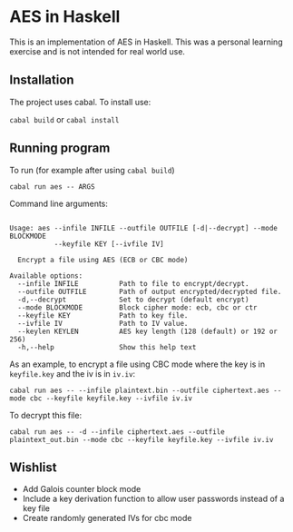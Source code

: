 # AES in Haskell

This is an implementation of AES in Haskell. This was a personal learning exercise and is not intended for real world use.

## Installation

The project uses cabal. To install use:

`cabal build` or `cabal install`

## Running program

To run (for example after using `cabal build`)

`cabal run aes -- ARGS`


Command line arguments:

```AES Encrypt

Usage: aes --infile INFILE --outfile OUTFILE [-d|--decrypt] --mode BLOCKMODE
           --keyfile KEY [--ivfile IV]

  Encrypt a file using AES (ECB or CBC mode)

Available options:
  --infile INFILE          Path to file to encrypt/decrypt.
  --outfile OUTFILE        Path of output encrypted/decrypted file.
  -d,--decrypt             Set to decrypt (default encrypt)
  --mode BLOCKMODE         Block cipher mode: ecb, cbc or ctr
  --keyfile KEY            Path to key file.
  --ivfile IV              Path to IV value.
  --keylen KEYLEN          AES key length (128 (default) or 192 or 256)
  -h,--help                Show this help text
```
 
As an example, to encrypt a file using CBC mode where the key is in `keyfile.key` and the iv is in `iv.iv`:
  
`cabal run aes -- --infile plaintext.bin --outfile ciphertext.aes --mode cbc --keyfile keyfile.key --ivfile iv.iv`

To decrypt this file:

`cabal run aes -- -d --infile ciphertext.aes --outfile plaintext_out.bin --mode cbc --keyfile keyfile.key --ivfile iv.iv`

## Wishlist

* Add Galois counter block mode
* Include a key derivation function to allow user passwords instead of a key file
* Create randomly generated IVs for cbc mode
